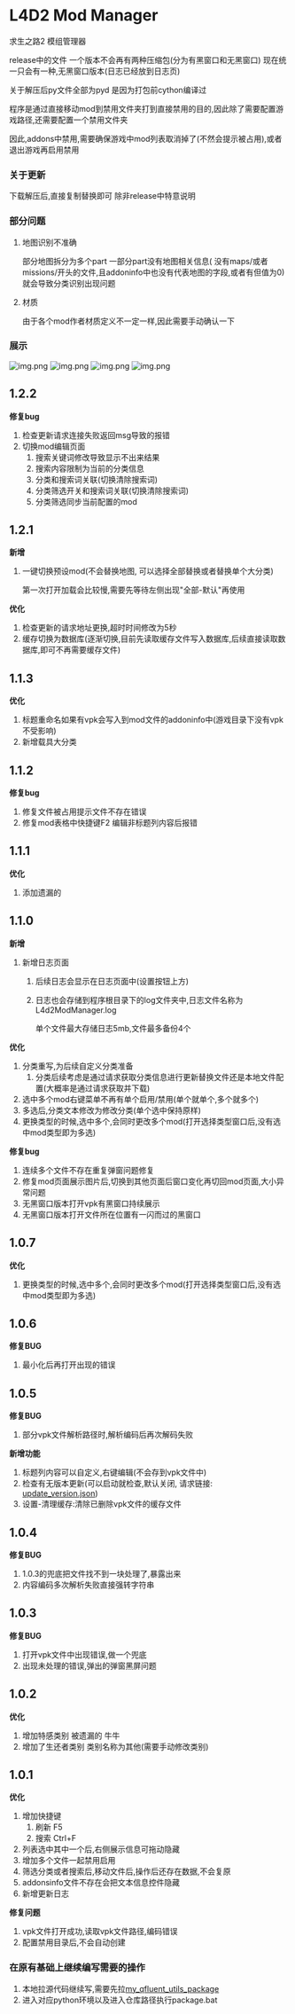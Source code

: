 # L4D2 Mod Manager

求生之路2 模组管理器

release中的文件
一个版本不会再有两种压缩包(分为有黑窗口和无黑窗口)
现在统一只会有一种,无黑窗口版本(日志已经放到日志页)

关于解压后py文件全部为pyd 是因为打包前cython编译过

程序是通过直接移动mod到禁用文件夹打到直接禁用的目的,因此除了需要配置游戏路径,还需要配置一个禁用文件夹

因此,addons中禁用,需要确保游戏中mod列表取消掉了(不然会提示被占用),或者退出游戏再启用禁用

### 关于更新

下载解压后,直接复制替换即可 除非release中特意说明

### 部分问题

1. 地图识别不准确

   部分地图拆分为多个part 一部分part没有地图相关信息(
   没有maps/或者missions/开头的文件,且addoninfo中也没有代表地图的字段,或者有但值为0) 就会导致分类识别出现问题
2. 材质

   由于各个mod作者材质定义不一定一样,因此需要手动确认一下

### 展示

![img.png](readme_pic/mod页面.png)
![img.png](readme_pic/mod页面选中mod.png)
![img.png](readme_pic/mod页面右键菜单.png)
![img.png](readme_pic/设置页.png)

## 1.2.2
**修复bug**
1. 检查更新请求连接失败返回msg导致的报错
2. 切换mod编辑页面
   1. 搜索关键词修改导致显示不出来结果
   2. 搜索内容限制为当前的分类信息
   3. 分类和搜索词关联(切换清除搜索词)
   4. 分类筛选开关和搜索词关联(切换清除搜索词)
   5. 分类筛选同步当前配置的mod

## 1.2.1

**新增**

1. 一键切换预设mod(不会替换地图, 可以选择全部替换或者替换单个大分类)

   第一次打开加载会比较慢,需要先等待左侧出现"全部-默认"再使用

**优化**

1. 检查更新的请求地址更换,超时时间修改为5秒
2. 缓存切换为数据库(逐渐切换,目前先读取缓存文件写入数据库,后续直接读取数据库,即可不再需要缓存文件)

## 1.1.3

**优化**

1. 标题重命名如果有vpk会写入到mod文件的addoninfo中(游戏目录下没有vpk不受影响)
2. 新增载具大分类

## 1.1.2

**修复bug**

1. 修复文件被占用提示文件不存在错误
2. 修复mod表格中快捷键F2 编辑非标题列内容后报错

## 1.1.1

**优化**

1. 添加遗漏的

## 1.1.0

**新增**

1. 新增日志页面
    1. 后续日志会显示在日志页面中(设置按钮上方)
    2. 日志也会存储到程序根目录下的log文件夹中,日志文件名称为L4d2ModManager.log

       单个文件最大存储日志5mb,文件最多备份4个

**优化**

1. 分类重写,为后续自定义分类准备
    1. 分类后续考虑是通过请求获取分类信息进行更新替换文件还是本地文件配置(大概率是通过请求获取并下载)
2. 选中多个mod右键菜单不再有单个启用/禁用(单个就单个,多个就多个)
3. 多选后,分类文本修改为修改分类(单个选中保持原样)
4. 更换类型的时候,选中多个,会同时更改多个mod(打开选择类型窗口后,没有选中mod类型即为多选)

**修复bug**

1. 连续多个文件不存在重复弹窗问题修复
2. 修复mod页面展示图片后,切换到其他页面后窗口变化再切回mod页面,大小异常问题
3. 无黑窗口版本打开vpk有黑窗口持续展示
4. 无黑窗口版本打开文件所在位置有一闪而过的黑窗口

## 1.0.7

**优化**

1. 更换类型的时候,选中多个,会同时更改多个mod(打开选择类型窗口后,没有选中mod类型即为多选)

## 1.0.6

**修复BUG**

1. 最小化后再打开出现的错误

## 1.0.5

**修复BUG**

1. 部分vpk文件解析路径时,解析编码后再次解码失败

**新增功能**

1. 标题列内容可以自定义,右键编辑(不会存到vpk文件中)
2. 检查有无版本更新(可以启动就检查,默认关闭,
   请求链接: [update_version.json](https://fdklgbh.github.io/L4D2-Mod-Manager/update_version.json))
3. 设置-清理缓存:清除已删除vpk文件的缓存文件

## 1.0.4

**修复BUG**

1. 1.0.3的兜底把文件找不到一块处理了,暴露出来
2. 内容编码多次解析失败直接强转字符串

## 1.0.3

**修复BUG**

1. 打开vpk文件中出现错误,做一个兜底
2. 出现未处理的错误,弹出的弹窗黑屏问题

## 1.0.2

**优化**

1. 增加特感类别
   被遗漏的 牛牛
2. 增加了生还者类别
   类别名称为其他(需要手动修改类别)

## 1.0.1

**优化**

1. 增加快捷键
    1. 刷新 F5
    2. 搜索 Ctrl+F
2. 列表选中其中一个后,右侧展示信息可拖动隐藏
3. 增加多个文件一起禁用启用
4. 筛选分类或者搜索后,移动文件后,操作后还存在数据,不会复原
5. addonsinfo文件不存在会把文本信息控件隐藏
6. 新增更新日志

**修复问题**

1. vpk文件打开成功,读取vpk文件路径,编码错误
2. 配置禁用目录后,不会自动创建

### 在原有基础上继续编写需要的操作

1. 本地拉源代码继续写,需要先拉[my_qfluent_utils_package](https://github.com/fdklgbh/my_qfluent_utils_package.git)
2. 进入对应python环境以及进入仓库路径执行package.bat